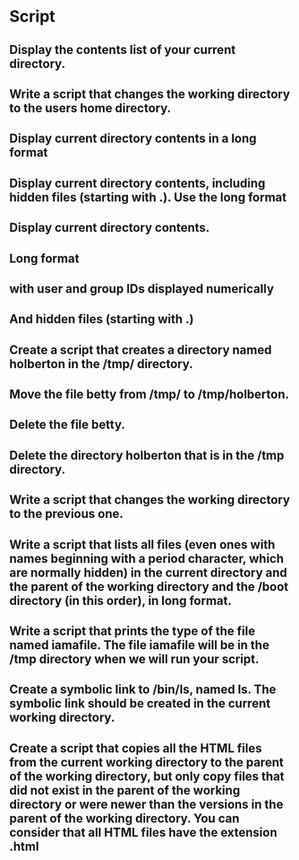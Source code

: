 # Script
## Display the contents list of your current directory.
## Write a script that changes the working directory to the users home directory.
## Display current directory contents in a long format
## Display current directory contents, including hidden files (starting with .). Use the long format
## Display current directory contents.
## Long format
## with user and group IDs displayed numerically
## And hidden files (starting with .)
## Create a script that creates a directory named holberton in the /tmp/ directory.
## Move the file betty from /tmp/ to /tmp/holberton.
## Delete the file betty.
## Delete the directory holberton that is in the /tmp directory.
## Write a script that changes the working directory to the previous one.
## Write a script that lists all files (even ones with names beginning with a period character, which are normally hidden) in the current directory and the parent of the working directory and the /boot directory (in this order), in long format.
## Write a script that prints the type of the file named iamafile. The file iamafile will be in the /tmp directory when we will run your script.
## Create a symbolic link to /bin/ls, named ls. The symbolic link should be created in the current working directory.
## Create a script that copies all the HTML files from the current working directory to the parent of the working directory, but only copy files that did not exist in the parent of the working directory or were newer than the versions in the parent of the working directory. You can consider that all HTML files have the extension .html
